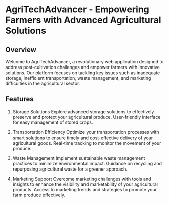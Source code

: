 # AgriTechAdvancer - Empowering Farmers with Advanced Agricultural Solutions


## Overview

Welcome to AgriTechAdvancer, a revolutionary web application designed to address post-cultivation challenges and empower farmers with innovative solutions. Our platform focuses on tackling key issues such as inadequate storage, inefficient transportation, waste management, and marketing difficulties in the agricultural sector.

## Features

1. Storage Solutions
Explore advanced storage solutions to effectively preserve and protect your agricultural produce.
User-friendly interface for easy management of stored crops.

2. Transportation Efficiency
Optimize your transportation processes with smart solutions to ensure timely and cost-effective delivery of your agricultural goods.
Real-time tracking to monitor the movement of your produce.

3. Waste Management
Implement sustainable waste management practices to minimize environmental impact.
Guidance on recycling and repurposing agricultural waste for a greener approach.

4. Marketing Support
Overcome marketing challenges with tools and insights to enhance the visibility and marketability of your agricultural products.
Access to marketing trends and strategies to promote your farm produce effectively.